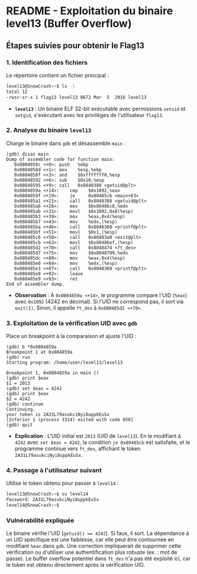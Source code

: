 # README - Exploitation du binaire level13 (Buffer Overflow)

## Étapes suivies pour obtenir le Flag13

### 1. Identification des fichiers

Le répertoire contient un fichier principal :

```bash
level13@SnowCrash:~$ ls -l
total 12
-rwsr-sr-x 1 flag13 level13 8672 Mar  5  2016 level13
```

- **`level13`** : Un binaire ELF 32-bit exécutable avec permissions `setuid` et `setgid`, s'exécutant avec les privilèges de l'utilisateur `flag13`.

### 2. Analyse du binaire `level13`

Charge le binaire dans `gdb` et désassemble `main` :

```
(gdb) disas main
Dump of assembler code for function main:
   0x0804858c <+0>:	push   %ebp
   0x0804858d <+1>:	mov    %esp,%ebp
   0x0804858f <+3>:	and    $0xfffffff0,%esp
   0x08048592 <+6>:	sub    $0x10,%esp
   0x08048595 <+9>:	call   0x8048380 <getuid@plt>
   0x0804859a <+14>:	cmp    $0x1092,%eax
   0x0804859f <+19>:	je     0x80485cb <main+63>
   0x080485a1 <+21>:	call   0x8048380 <getuid@plt>
   0x080485a6 <+26>:	mov    $0x80486c8,%edx
   0x080485ab <+31>:	movl   $0x1092,0x8(%esp)
   0x080485b3 <+39>:	mov    %eax,0x4(%esp)
   0x080485b7 <+43>:	mov    %edx,(%esp)
   0x080485ba <+46>:	call   0x8048360 <printf@plt>
   0x080485bf <+51>:	movl   $0x1,(%esp)
   0x080485c6 <+58>:	call   0x80483a0 <exit@plt>
   0x080485cb <+63>:	movl   $0x80486ef,(%esp)
   0x080485d2 <+70>:	call   0x8048474 <ft_des>
   0x080485d7 <+75>:	mov    $0x8048709,%edx
   0x080485dc <+80>:	mov    %eax,0x4(%esp)
   0x080485e0 <+84>:	mov    %edx,(%esp)
   0x080485e3 <+87>:	call   0x8048360 <printf@plt>
   0x080485e8 <+92>:	leave  
   0x080485e9 <+93>:	ret    
End of assembler dump.
```

- **Observation** : À `0x0804859a <+14>`, le programme compare l'UID (`%eax`) avec `0x1092` (4242 en décimal). Si l'UID ne correspond pas, il sort via `exit(1)`. Sinon, il appelle `ft_des` à `0x080485d2 <+70>`.

### 3. Exploitation de la vérification UID avec `gdb`

Place un breakpoint à la comparaison et ajuste l'UID :

```
(gdb) b *0x0804859a
Breakpoint 1 at 0x804859a
(gdb) run
Starting program: /home/user/level13/level13 

Breakpoint 1, 0x0804859a in main ()
(gdb) print $eax
$1 = 2013
(gdb) set $eax = 4242
(gdb) print $eax
$2 = 4242
(gdb) continue
Continuing.
your token is 2A31L79asukciNyi8uppkEuSx
[Inferior 1 (process 3314) exited with code 050]
(gdb) quit
```

- **Explication** : L'UID initial est `2013` (UID de `level13`). En le modifiant à `4242` avec `set $eax = 4242`, la condition `je 0x80485cb` est satisfaite, et le programme continue vers `ft_des`, affichant le token `2A31L79asukciNyi8uppkEuSx`.

### 4. Passage à l'utilisateur suivant

Utilise le token obtenu pour passer à `level14` :

```bash
level13@SnowCrash:~$ su level14
Password: 2A31L79asukciNyi8uppkEuSx
level14@SnowCrash:~$ 
```

### Vulnérabilité expliquée

Le binaire vérifie l'UID (`getuid() == 4242`). Si faux, il sort. La dépendance à un UID spécifique est une faiblesse, car elle peut être contournée en modifiant `%eax` dans `gdb`. Une correction impliquerait de supprimer cette vérification ou d'utiliser une authentification plus robuste (ex. : mot de passe). Le buffer overflow potentiel dans `ft_des` n'a pas été exploité ici, car le token est obtenu directement après la vérification UID.